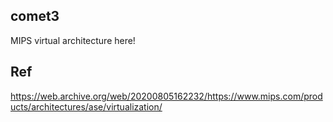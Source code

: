 ## comet3
MIPS virtual architecture here!

## Ref 
https://web.archive.org/web/20200805162232/https://www.mips.com/products/architectures/ase/virtualization/